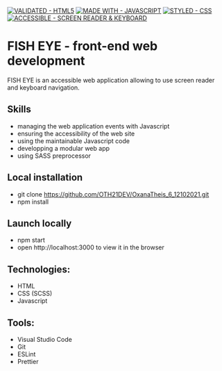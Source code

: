 
[![VALIDATED - HTML5](https://img.shields.io/badge/VALIDATED-HTML5-A8000E?style=for-the-badge)](https://) [![MADE WITH - JAVASCRIPT](https://img.shields.io/badge/MADE_WITH-JAVASCRIPT-1D75C2?style=for-the-badge)](https://) [![STYLED - CSS](https://img.shields.io/badge/STYLED-CSS-E034BE?style=for-the-badge)](https://) [![ACCESSIBLE - SCREEN READER & KEYBOARD](https://img.shields.io/badge/ACCESSIBLE-SCREEN_READER_%26_KEYBOARD-2ea49f?style=for-the-badge)](https://)

# FISH EYE - front-end web development

FISH EYE is an accessible web application allowing to use screen reader and keyboard navigation.

## Skills

- managing the web application events with Javascript
- ensuring the accessibility of the web site
- using the maintainable Javascript code
- developping a modular web app  
- using SASS preprocessor


## Local installation

- git clone https://github.com/OTH21DEV/OxanaTheis_6_12102021.git
- npm install

## Launch locally

- npm start
- open http://localhost:3000 to view it in the browser


## Technologies:

- HTML
- CSS (SCSS)
- Javascript


## Tools:

- Visual Studio Code
- Git 
- ESLint
- Prettier
